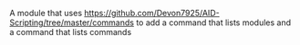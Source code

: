 A module that uses https://github.com/Devon7925/AID-Scripting/tree/master/commands to add a command that lists modules and a command that lists commands